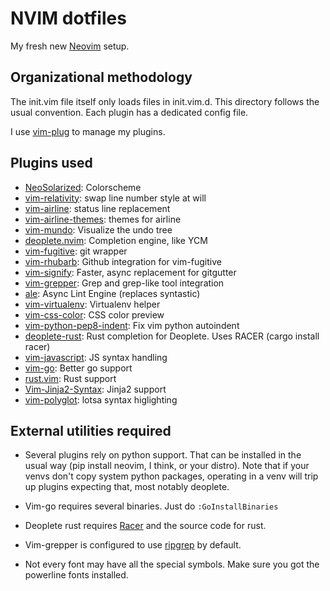 # NVIM dotfiles

My fresh new [Neovim](https://github.com/neovim/neovim) setup.

## Organizational methodology
The init.vim file itself only loads files in init.vim.d. This directory follows the usual
convention. Each plugin has a dedicated config file.

I use [vim-plug](https://github.com/junegunn/vim-plug) to manage my plugins.
## Plugins used
* [NeoSolarized](https://github.com/iCyMind/NeoSolarized): Colorscheme
* [vim-relativity](https://github.com/kennykaye/vim-relativity): swap line number style at will
* [vim-airline](https://github.com/vim-airline/vim-airline): status line replacement
* [vim-airline-themes](https://github.com/vim-airline/vim-airline-themes): themes for airline
* [vim-mundo](https://github.com/simnalamburt/vim-mundo): Visualize the undo tree
* [deoplete.nvim](https://github.com/Shougo/deoplete.nvim): Completion engine, like YCM
* [vim-fugitive](https://github.com/tpope/vim-fugitive): git wrapper
* [vim-rhubarb](https://github.com/tpope/vim-rhubarb): Github integration for vim-fugitive
* [vim-signify](https://github.com/mhinz/vim-signify): Faster, async replacement for gitgutter
* [vim-grepper](https://github.com/mhinz/vim-grepper): Grep and grep-like tool integration
* [ale](https://github.com/w0rp/ale): Async Lint Engine (replaces syntastic)
* [vim-virtualenv](https://github.com/jmcantrell/vim-virtualenv): Virtualenv helper
* [vim-css-color](https://github.com/ap/vim-css-color): CSS color preview
* [vim-python-pep8-indent](https://github.com/Vimjas/vim-python-pep8-indent): Fix vim python autoindent
* [deoplete-rust](https://github.com/sebastianmarkow/deoplete-rust): Rust completion for Deoplete. Uses RACER (cargo install racer)
* [vim-javascript](https://github.com/pangloss/vim-javascript): JS syntax handling
* [vim-go](https://github.com/fatih/vim-go): Better go support
* [rust.vim](https://github.com/rust-lang/rust.vim): Rust support
* [Vim-Jinja2-Syntax](https://github.com/Glench/Vim-Jinja2-Syntax): Jinja2 support
* [vim-polyglot](https://github.com/sheerun/vim-polyglot): lotsa syntax higlighting

## External utilities required
* Several plugins rely on python support. That can be installed in the usual way (pip
  install neovim, I think, or your distro). Note that if your venvs don't copy system
  python packages, operating in a venv will trip up plugins expecting that, most notably
  deoplete.

* Vim-go requires several binaries. Just do `:GoInstallBinaries`

* Deoplete rust requires [Racer](https://github.com/racer-rust/racer) and the source code
  for rust.

* Vim-grepper is configured to use [ripgrep](https://github.com/BurntSushi/ripgrep) by
  default.

* Not every font may have all the special symbols. Make sure you got the powerline fonts
  installed.
